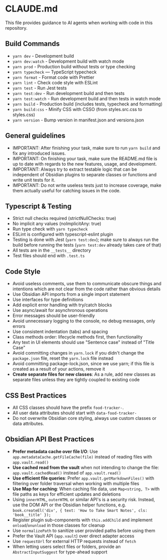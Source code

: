 # CLAUDE.md

This file provides guidance to AI agents when working with code in this repository.

## Build Commands

- `yarn dev` - Development build
- `yarn dev:watch` - Development build with watch mode
- `yarn prod` - Production build without tests or type checking
- `yarn typecheck` — TypeScript typecheck
- `yarn format` - Format code with Prettier
- `yarn lint` - Check code style with ESLint
- `yarn test` - Run Jest tests
- `yarn test:dev` - Run development build and then tests
- `yarn test:watch` - Run development build and then tests in watch mode
- `yarn build` - Production build (includes tests, typecheck and formatting)
- `yarn build:css` - Minify CSS with CSSO (from styles.src.css to styles.css)
- `yarn version` - Bump version in manifest.json and versions.json

## General guidelines

- IMPORTANT: After finishing your task, make sure to run `yarn build` and fix any introduced issues.
- IMPORTANT: On finishing your task, make sure the README.md file is up to date with regards to the new features, usage, and development.
- IMPORTANT: Always try to extract testable logic that can be independent of Obsidian plugins to separate classes or functions and write unit tests for it.
- IMPORTANT: Do not write useless tests just to increase coverage, make them actually useful for catching issues in the code.

## Typescript & Testing

- Strict null checks required (strictNullChecks: true)
- No implicit any values (noImplicitAny: true)
- Run type check with `yarn typecheck`
- ESLint is configured with typescript-eslint plugin
- Testing is done with Jest (`yarn test:dev`); make sure to always run the build before running the tests (`yarn test:dev` already takes care of that)
- All tests are in the `__tests__` directory
- Test files should end with `.test.ts`

## Code Style

- Avoid useless comments, use them to communicate obscure things and intentions which are not clear from the code rather than obvious details
- Use Obsidian API imports from a single import statement
- Use interfaces for type definitions
- Add explicit error handling with try/catch blocks
- Use async/await for asynchronous operations
- Error messages should be user-friendly
- Avoid unnecessary logging to the console, no debug messages, only errors
- Use consistent indentation (tabs) and spacing
- Class methods order: lifecycle methods first, then functionality
- Any text in UI elements should use "Sentence case" instead of "Title Case"
- Avoid committing changes in `yarn.lock` if you didn't change the `package.json` file, reset the `yarn.lock` file instead
- Avoid committing package-lock.json, since we use yarn; if this file is created as a result of your actions, remove it
- **Create separate files for new classes**: As a rule, add new classes as separate files unless they are tightly coupled to existing code

## CSS Best Practices

- All CSS classes should have the prefix `food-tracker-`.
- All user data attributes should start with `data-food-tracker-`
- Do not overwrite Obsidian core styling, always use custom classes or data attributes.

## Obsidian API Best Practices

- **Prefer metadata cache over file I/O**: Use `app.metadataCache.getFileCache(file)` instead of reading files with `app.vault.read()`
- **Use cached read from the vault** when not intending to change the file: `app.vault.cachedRead()` instead of `app.vault.read()`
- **Use efficient file queries**: Prefer `app.vault.getMarkdownFiles()` with filtering over folder traversal when working with multiple files
- **Use Map for caching**: When caching file data, use `Map<string, T>` with file paths as keys for efficient updates and deletions
- Using `innerHTML`, `outerHTML` or similar API's is a security risk. Instead, use the DOM API or the Obsidian helper functions, e.g. `book.createEl('div', { text: 'How to Take Smart Notes', cls: 'book__title' });`
- Register plugin sub-components with `this.addChild` and implement `onload`/`onunload` in those classes for cleanup
- Use `normalizePath` to sanitize user provided paths before using them
- Prefer the Vault API (`app.vault`) over direct adapter access
- Use `requestUrl` for external HTTP requests instead of `fetch`
- When letting users select files or folders, provide an `AbstractInputSuggest` for type-ahead support
